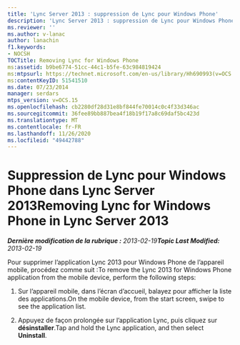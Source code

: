 ```yaml
---
title: 'Lync Server 2013 : suppression de Lync pour Windows Phone'
description: 'Lync Server 2013 : suppression de Lync pour Windows Phone.'
ms.reviewer: ''
ms.author: v-lanac
author: lanachin
f1.keywords:
- NOCSH
TOCTitle: Removing Lync for Windows Phone
ms:assetid: b9be6774-51cc-44c1-b5fe-63c984819424
ms:mtpsurl: https://technet.microsoft.com/en-us/library/Hh690993(v=OCS.15)
ms:contentKeyID: 51541510
ms.date: 07/23/2014
manager: serdars
mtps_version: v=OCS.15
ms.openlocfilehash: cb2280df28d31e8bf844fe70014c0c4f33d346ac
ms.sourcegitcommit: 36fee89bb887bea4f18b19f17a8c69daf5bc423d
ms.translationtype: MT
ms.contentlocale: fr-FR
ms.lasthandoff: 11/26/2020
ms.locfileid: "49442788"
---
```

# <a name="removing-lync-for-windows-phone-in-lync-server-2013"></a><span data-ttu-id="a974d-103">Suppression de Lync pour Windows Phone dans Lync Server 2013</span><span class="sxs-lookup"><span data-stu-id="a974d-103">Removing Lync for Windows Phone in Lync Server 2013</span></span>

<div data-xmlns="http://www.w3.org/1999/xhtml">

<div class="topic" data-xmlns="http://www.w3.org/1999/xhtml" data-msxsl="urn:schemas-microsoft-com:xslt" data-cs="https://msdn.microsoft.com/">

<div data-asp="https://msdn2.microsoft.com/asp">



</div>

<div id="mainSection">

<div id="mainBody"><span data-ttu-id="a974d-104">

<span> </span></span><span class="sxs-lookup"><span data-stu-id="a974d-104">

<span> </span></span></span>

<span data-ttu-id="a974d-105">_**Dernière modification de la rubrique :** 2013-02-19_</span><span class="sxs-lookup"><span data-stu-id="a974d-105">_**Topic Last Modified:** 2013-02-19_</span></span>

<span data-ttu-id="a974d-106">Pour supprimer l’application Lync 2013 pour Windows Phone de l’appareil mobile, procédez comme suit :</span><span class="sxs-lookup"><span data-stu-id="a974d-106">To remove the Lync 2013 for Windows Phone application from the mobile device, perform the following steps:</span></span>

1.  <span data-ttu-id="a974d-107">Sur l’appareil mobile, dans l’écran d’accueil, balayez pour afficher la liste des applications.</span><span class="sxs-lookup"><span data-stu-id="a974d-107">On the mobile device, from the start screen, swipe to see the application list.</span></span>

2.  <span data-ttu-id="a974d-108">Appuyez de façon prolongée sur l’application Lync, puis cliquez sur **désinstaller**.</span><span class="sxs-lookup"><span data-stu-id="a974d-108">Tap and hold the Lync application, and then select **Uninstall**.</span></span>

<span data-ttu-id="a974d-109"></div>

<span> </span>

</div>

</div>

</span><span class="sxs-lookup"><span data-stu-id="a974d-109"></div>

<span> </span>

</div>

</div>

</span></span></div>

